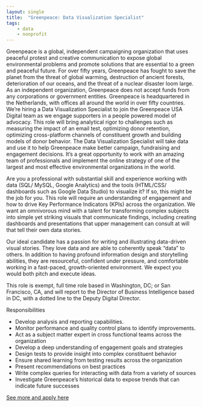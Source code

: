 ```yaml
---
layout: single
title:  "Greenpeace: Data Visualization Specialist"
tags: 
    - data
    - nonprofit
---
```


Greenpeace is a global, independent campaigning organization that uses peaceful protest and creative communication to expose global environmental problems and promote solutions that are essential to a green and peaceful future. For over fifty years, Greenpeace has fought to save the planet from the threat of global warming, destruction of ancient forests, deterioration of our oceans, and the threat of a nuclear disaster loom large. As an independent organization, Greenpeace does not accept funds from any corporations or government entities. Greenpeace is headquartered in the Netherlands, with offices all around the world in over fifty countries.
We’re hiring a Data Visualization Specialist to join the Greenpeace USA Digital team as we engage supporters in a people powered model of advocacy. This role will bring analytical rigor to challenges such as measuring the impact of an email test, optimizing donor retention, optimizing cross-platform channels of constituent growth and building models of donor behavior. The Data Visualization Specialist will take data and use it to help Greenpeace make better campaign, fundraising and engagement decisions. It’s a great opportunity to work with an amazing team of professionals and implement the online strategy of one of the largest and most effective environmental organizations in the world.

Are you a professional with substantial skill and experience working with data (SQL/ MySQL, Google Analytics) and the tools (HTML/CSS/ dashboards such as Google Data Studio) to visualize it? If so, this might be the job for you. This role will require an understanding of engagement and how to drive Key Performance Indicators (KPIs) across the organization. We want an omnivorous mind with a talent for transforming complex subjects into simple yet striking visuals that communicate findings, including creating dashboards and presentations that upper management can consult at will that tell their own data stories.

Our ideal candidate has a passion for writing and illustrating data-driven visual stories. They love data and are able to coherently speak “data” to others. In addition to having profound information design and storytelling abilities, they are resourceful, confident under pressure, and comfortable working in a fast-paced, growth-oriented environment. We expect you would both pitch and execute ideas.

This role is exempt, full time role based in Washington, DC; or San Francisco, CA, and will report to the Director of Business Intelligence based in DC, with a dotted line to the Deputy Digital Director.

Responsibilities
* Develop analysis and reporting capabilities. 
* Monitor performance and quality control plans to identify improvements.
* Act as a subject matter expert in cross functional teams across the organization
* Develop a deep understanding of engagement goals and strategies 
* Design tests to provide insight into complex constituent behavior
* Ensure shared learning from testing results across the organization
* Present recommendations on best practices
* Write complex queries for interacting with data from a variety of sources
* Investigate Greenpeace’s historical data to expose trends that can indicate future successes

[See more and apply here](https://careers-greenpeace.icims.com/jobs/1220/data-visualization-specialist/job?mobile=false&width=1142&height=500&bga=true&needsRedirect=false&jan1offset=-360&jun1offset=-300)

